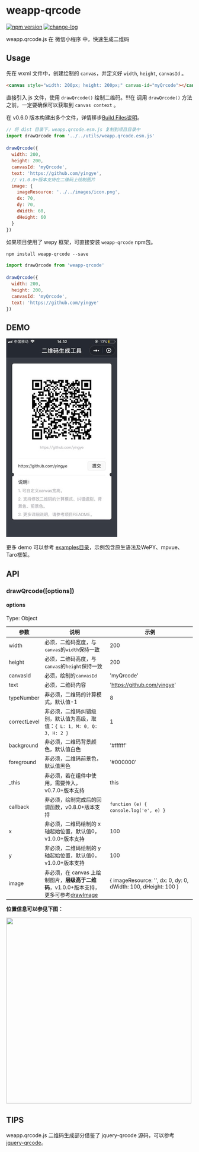 # weapp-qrcode

[![npm version](https://badge.fury.io/js/weapp-qrcode.svg)](https://badge.fury.io/js/weapp-qrcode)
[![change-log](https://img.shields.io/badge/changelog-md-blue.svg)](https://github.com/yingye/weapp-qrcode/blob/master/CHANGELOG.md)

weapp.qrcode.js 在 微信小程序 中，快速生成二维码

## Usage

先在 wxml 文件中，创建绘制的 `canvas`，并定义好 `width`, `height`, `canvasId` 。

```html
<canvas style="width: 200px; height: 200px;" canvas-id="myQrcode"></canvas>
```

直接引入 js 文件，使用 `drawQrcode()` 绘制二维码。!!!在 调用 `drawQrcode()` 方法之前，一定要确保可以获取到 `canvas context` 。

在 v0.6.0 版本构建出多个文件，详情移步[Build Files说明](https://github.com/yingye/weapp-qrcode/blob/master/dist/README.md)。

```js
// 将 dist 目录下，weapp.qrcode.esm.js 复制到项目目录中
import drawQrcode from '../../utils/weapp.qrcode.esm.js'

drawQrcode({
  width: 200,
  height: 200,
  canvasId: 'myQrcode',
  text: 'https://github.com/yingye',
  // v1.0.0+版本支持在二维码上绘制图片
  image: {
    imageResource: '../../images/icon.png',
    dx: 70,
    dy: 70,
    dWidth: 60,
    dHeight: 60
  }
})
```

如果项目使用了 wepy 框架，可直接安装 `weapp-qrcode` npm包。

```
npm install weapp-qrcode --save
```

```js
import drawQrcode from 'weapp-qrcode'

drawQrcode({
  width: 200,
  height: 200,
  canvasId: 'myQrcode',
  text: 'https://github.com/yingye'
})
```

## DEMO

<img src="./examples/demo.jpg" width=300 >

更多 demo 可以参考 [examples目录](https://github.com/yingye/weapp-qrcode/tree/master/examples)，示例包含原生语法及WePY、mpvue、Taro框架。

## API

### drawQrcode([options])

#### options

Type: Object

| 参数 | 说明 | 示例|
| ------ | ------ | ------ |
| width | 必须，二维码宽度，与`canvas`的`width`保持一致 | 200 |
| height | 必须，二维码高度，与`canvas`的`height`保持一致 | 200 |
| canvasId | 必须，绘制的`canvasId` | 'myQrcode' |
| text | 必须，二维码内容 | 'https://github.com/yingye' |
| typeNumber | 非必须，二维码的计算模式，默认值-1 | 8 |
| correctLevel | 非必须，二维码纠错级别，默认值为高级，取值：`{ L: 1, M: 0, Q: 3, H: 2 }` | 1 |
| background | 非必须，二维码背景颜色，默认值白色 | '#ffffff' |
| foreground | 非必须，二维码前景色，默认值黑色 | '#000000' |
| _this | 非必须，若在组件中使用，需要传入，v0.7.0+版本支持 | this |
| callback | 非必须，绘制完成后的回调函数，v0.8.0+版本支持 | `function (e) { console.log('e', e) }` |
| x | 非必须，二维码绘制的 x 轴起始位置，默认值0，v1.0.0+版本支持 | 100 |
| y | 非必须，二维码绘制的 y 轴起始位置，默认值0，v1.0.0+版本支持 | 100 |
| image | 非必须，在 canvas 上绘制图片，**层级高于二维码**，v1.0.0+版本支持，更多可参考[drawImage](https://developers.weixin.qq.com/miniprogram/dev/api/CanvasContext.drawImage.html) | { imageResource: '', dx: 0, dy: 0, dWidth: 100, dHeight: 100 } |

**位置信息可以参见下图：**

<image src="./examples/api.png" width=500 height=500>

## TIPS

weapp.qrcode.js 二维码生成部分借鉴了 jquery-qrcode 源码，可以参考 [jquery-qrcode](https://github.com/jeromeetienne/jquery-qrcode)。
